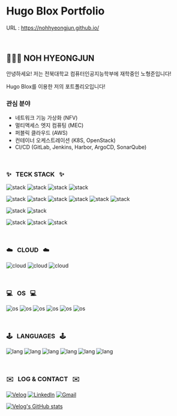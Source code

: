 # Hugo Blox Portfolio

URL : https://nohhyeongjun.github.io/

&nbsp;

## 🧑🏻‍💻 NOH HYEONGJUN

안녕하세요! 저는 전북대학교 컴퓨터인공지능학부에 재학중인 노형준입니다!

Hugo Blox를 이용한 저의 포트폴리오입니다! 

### 관심 분야

- 네트워크 기능 가상화 (NFV)
- 멀티액세스 엣지 컴퓨팅 (MEC)
- 퍼블릭 클라우드 (AWS)
- 컨테이너 오케스트레이션 (K8S, OpenStack)
- CI/CD (GitLab, Jenkins, Harbor, ArgoCD, SonarQube)

&nbsp;

### ✨ &nbsp; TECK STACK &nbsp; ✨

![stack](https://img.shields.io/badge/docker-%230db7ed.svg?style=for-the-badge&logo=docker&logoColor=white)
![stack](https://img.shields.io/badge/kubernetes-%23326ce5.svg?style=for-the-badge&logo=kubernetes&logoColor=white)
![stack](https://img.shields.io/badge/ansible-%231A1918.svg?style=for-the-badge&logo=ansible&logoColor=white)
![stack](https://img.shields.io/badge/terraform-%235835CC.svg?style=for-the-badge&logo=terraform&logoColor=white)

![stack](https://img.shields.io/badge/gitlab-FC6D26.svg?style=for-the-badge&logo=gitlab&logoColor=white)
![stack](https://img.shields.io/badge/Jenkins-D24939?style=for-the-badge&logo=Jenkins&logoColor=white)
![stack](https://img.shields.io/badge/circleci-343434?style=for-the-badge&logo=circleci&logoColor=white)
![stack](https://img.shields.io/badge/harbor-60B932?style=for-the-badge&logo=harbor&logoColor=white)
![stack](https://img.shields.io/badge/argocd-FF7328?style=for-the-badge&logo=argo&logoColor=white)
![stack](https://img.shields.io/badge/sonarqube-4E9BCD?style=for-the-badge&logo=sonarqube&logoColor=white)

![stack](https://img.shields.io/badge/grafana-%23F46800.svg?style=for-the-badge&logo=grafana&logoColor=white)
![stack](https://img.shields.io/badge/Prometheus-E6522C?style=for-the-badge&logo=Prometheus&logoColor=white)

![stack](https://img.shields.io/badge/React-20232A?style=for-the-badge&logo=react&logoColor=61DAFB)
![stack](https://img.shields.io/badge/React_Native-20232A?style=for-the-badge&logo=react&logoColor=61DAFB)
![stack](https://img.shields.io/badge/Flutter-02569B?style=for-the-badge&logo=flutter&logoColor=white)

&nbsp;

### ☁️ &nbsp; CLOUD &nbsp; ☁️

![cloud](https://img.shields.io/badge/Amazon_AWS-232F3E?style=for-the-badge&logo=amazonwebservices&logoColor=white)
![cloud](https://img.shields.io/badge/Naver_Cloud-03C75A?style=for-the-badge&logo=naver&logoColor=white)
![cloud](https://img.shields.io/badge/OpenStack-ED1944?style=for-the-badge&logo=openstack&logoColor=white)

&nbsp;

### 💻 &nbsp; OS &nbsp; 💻

![os](https://img.shields.io/badge/Linux-FCC624?style=for-the-badge&logo=linux&logoColor=black)
![os](https://img.shields.io/badge/mac%20os-000000?style=for-the-badge&logo=apple&logoColor=white)
![os](https://img.shields.io/badge/Ubuntu-E95420?style=for-the-badge&logo=ubuntu&logoColor=white)
![os](https://img.shields.io/badge/Windows-0078D6?style=for-the-badge&logo=windows&logoColor=white)
![os](https://img.shields.io/badge/Red%20Hat-EE0000?style=for-the-badge&logo=redhat&logoColor=white)
![os](https://img.shields.io/badge/Cent%20OS-262577?style=for-the-badge&logo=CentOS&logoColor=white)

&nbsp;

### 🕹️ &nbsp; LANGUAGES &nbsp; 🕹️

![lang](https://img.shields.io/badge/C-00599C?style=for-the-badge&logo=c&logoColor=white)
![lang](https://img.shields.io/badge/C%2B%2B-00599C?style=for-the-badge&logo=c%2B%2B&logoColor=white)
![lang](https://img.shields.io/badge/Rust-000000?style=for-the-badge&logo=rust&logoColor=white)
![lang](https://img.shields.io/badge/Python-14354C?style=for-the-badge&logo=python&logoColor=white)
![lang](https://img.shields.io/badge/Dart-0175C2?style=for-the-badge&logo=dart&logoColor=white)
![lang](https://img.shields.io/badge/Go-00ADD8?style=for-the-badge&logo=go&logoColor=white)

&nbsp;

### ✉️ &nbsp; LOG & CONTACT &nbsp; ✉️

[![Velog](https://img.shields.io/badge/Velog-20c997?style=for-the-badge&logo=Vimeo&logoColor=white)](https://velog.io/@nhj7804)
[![LinkedIn](https://img.shields.io/badge/LinkedIn-0077B5?style=for-the-badge&logo=linkedin&logoColor=white)](https://www.linkedin.com/in/%ED%98%95%EC%A4%80-%EB%85%B8-22a1b5326/)
[![Gmail](https://img.shields.io/badge/Gmail-D14836?style=for-the-badge&logo=gmail&logoColor=white)](mailto:nhj7804@jbnu.ac.kr)

[![Velog's GitHub stats](https://velog-readme-stats.vercel.app/api?name=nhj7804)](https://velog.io/@nhj7804)




